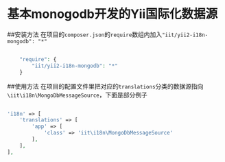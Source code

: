 基本monogodb开发的Yii国际化数据源
=================================
##安装方法
在项目的`composer.json`的`require`数组内加入`"iit/yii2-i18n-mongodb": "*"`

```php

    "require": {
        "iit/yii2-i18n-mongodb": "*"
    }

```

##使用方法
在项目的配置文件里把对应的`translations`分类的数据源指向`\iit\i18n\MongoDbMessageSource`，下面是部分例子

```php

'i18n' => [
    'translations' => [
        'app' => [
            'class' => 'iit\i18n\MongoDbMessageSource'
        ],
    ],
],

```